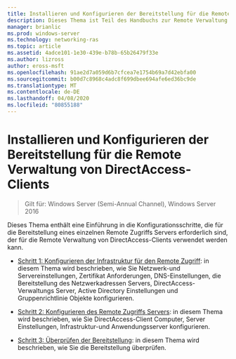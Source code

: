 ```yaml
---
title: Installieren und Konfigurieren der Bereitstellung für die Remote Verwaltung von DirectAccess-Clients
description: Dieses Thema ist Teil des Handbuchs zur Remote Verwaltung von DirectAccess-Clients in Windows Server 2016.
manager: brianlic
ms.prod: windows-server
ms.technology: networking-ras
ms.topic: article
ms.assetid: 4adce101-1e30-439e-b78b-65b26479f33e
ms.author: lizross
author: eross-msft
ms.openlocfilehash: 91ae2d7a059d6b7cfcea7e1754b69a7d42ebfa00
ms.sourcegitcommit: b00d7c8968c4adc8f699dbee694afe6ed36bc9de
ms.translationtype: MT
ms.contentlocale: de-DE
ms.lasthandoff: 04/08/2020
ms.locfileid: "80855188"
---
```

# <a name="install-and-configure-deployment-for-remote-management-of-directaccess-clients"></a>Installieren und Konfigurieren der Bereitstellung für die Remote Verwaltung von DirectAccess-Clients

>Gilt für: Windows Server (Semi-Annual Channel), Windows Server 2016

Dieses Thema enthält eine Einführung in die Konfigurationsschritte, die für die Bereitstellung eines einzelnen Remote Zugriffs Servers erforderlich sind, der für die Remote Verwaltung von DirectAccess-Clients verwendet werden kann.  
  
-   [Schritt 1: Konfigurieren der Infrastruktur für den Remote Zugriff](Step-1-Configure-the-Remote-Access-Infrastructure.md): in diesem Thema wird beschrieben, wie Sie Netzwerk-und Servereinstellungen, Zertifikat Anforderungen, DNS-Einstellungen, die Bereitstellung des Netzwerkadressen Servers, DirectAccess-Verwaltungs Server, Active Directory Einstellungen und Gruppenrichtlinie Objekte konfigurieren.  
  
-   [Schritt 2: Konfigurieren des Remote Zugriffs Servers](Step-2-Configure-the-Remote-Access-Server.md): in diesem Thema wird beschrieben, wie Sie DirectAccess-Client Computer, Server Einstellungen, Infrastruktur-und Anwendungsserver konfigurieren.  
  
-   [Schritt 3: Überprüfen der Bereitstellung](Step-3-Verify-the-Deployment_2.md): in diesem Thema wird beschrieben, wie Sie die Bereitstellung überprüfen.  
  



